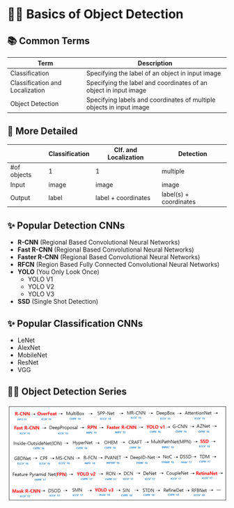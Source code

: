 # 🕵️‍♀️ Basics of Object Detection

## 📚 Common Terms

| Term                 | Description                                    |
| -------------------- | ---------------------------------------------- |
| Classification       |  Specifying the label of an object in input image |
| Classification and Localization |  Specifying the label and coordinates of an object in input image |
| Object Detection     |  Specifying labels and coordinates of multiple objects in input image        |

## 📑 More Detailed 

|             | Classification  | Clf. and Localization | Detection              |
| ----------- | --------------- | --------------------- | ---------------------- |
| #of objects |  1              | 1                     | multiple               |
| Input       |  image          | image                 | image                  |
| Output      |  label          | label + coordinates   | label(s) + coordinates |


## ✨ Popular Detection CNNs
- **R-CNN** (Regional Based Convolutional Neural Networks)
- **Fast R-CNN** (Regional Based Convolutional Neural Networks)
- **Faster R-CNN** (Regional Based Convolutional Neural Networks)
- **RFCN** (Region Based Fully Connected Convolutional Neural Networks)
- **YOLO** (You Only Look Once)
  - YOLO V1
  - YOLO V2
  - YOLO V3
- **SSD** (Single Shot Detection)

## ✨ Popular Classification CNNs
- LeNet
- AlexNet
- MobileNet
- ResNet
- VGG

## 🤸‍♀️ Object Detection Series
<img src="../res/ObjectDetectionSeries.png" width="600"  />